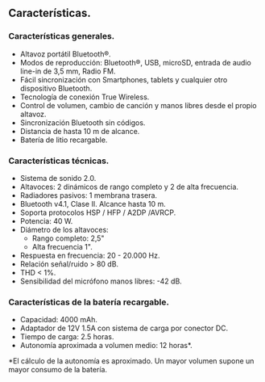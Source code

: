 ## Características.

### Características generales.
*	Altavoz portátil Bluetooth®.
*	Modos de reproducción: Bluetooth®, USB, microSD, entrada de audio line-in de 3,5 mm, Radio FM.
*	Fácil sincronización con Smartphones, tablets y cualquier otro dispositivo Bluetooth.
*   Tecnología de conexión True Wireless.
*	Control de volumen, cambio de canción y manos libres desde el propio altavoz.
*	Sincronización Bluetooth sin códigos.
*	Distancia de hasta 10 m de alcance.
*	Batería de litio recargable.

### Características técnicas.

*	Sistema de sonido 2.0. 
*   Altavoces: 2 dinámicos de rango completo y 2 de alta frecuencia.
*   Radiadores pasivos: 1 membrana trasera.
*	Bluetooth v4.1, Clase II. Alcance hasta 10 m.
*	Soporta protocolos HSP / HFP / A2DP /AVRCP.
*	Potencia: 40 W.
*	Diámetro de los altavoces:
    - Rango completo: 2,5"
    - Alta frecuencia 1".
*	Respuesta en frecuencia: 20 - 20.000 Hz.
*	Relación señal/ruido > 80 dB.
*	THD < 1%.
*	Sensibilidad del micrófono manos libres: -42 dB.

### Características de la batería recargable.
*	Capacidad: 4000 mAh.
*	Adaptador de 12V 1.5A con sistema de carga por conector DC.
*	Tiempo de carga: 2.5 horas.
*	Autonomía aproximada a volumen medio: 12 horas*.

 *El cálculo de la autonomía es aproximado. Un mayor volumen supone un mayor consumo de la batería.

